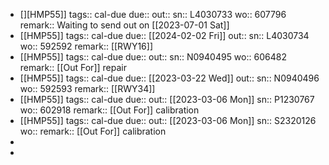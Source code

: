 - [][HMP55]] 
  tags:: cal-due
  due::
  out::
  sn:: L4030733
  wo:: 607796
  remark:: Waiting to send out on [[2023-07-01 Sat]]
- [[HMP55]] 
  tags:: cal-due
  due:: [[2024-02-02 Fri]]
  out::
  sn:: L4030734
  wo:: 592592
  remark:: [[RWY16]]
- [[HMP55]] 
  tags:: cal-due
  due::
  out::
  sn:: N0940495
  wo:: 606482
  remark:: [[Out For]] repair
- [[HMP55]] 
  tags:: cal-due
  due:: [[2023-03-22 Wed]]
  out::
  sn:: N0940496
  wo:: 592593
  remark:: [[RWY34]]
- [[HMP55]] 
  tags:: cal-due
  due::
  out:: [[2023-03-06 Mon]]
  sn:: P1230767
  wo:: 602918
  remark:: [[Out For]] calibration
- [[HMP55]] 
  tags:: cal-due
  due::
  out:: [[2023-03-06 Mon]]
  sn:: S2320126
  wo:: 
  remark:: [[Out For]] calibration
-
-
